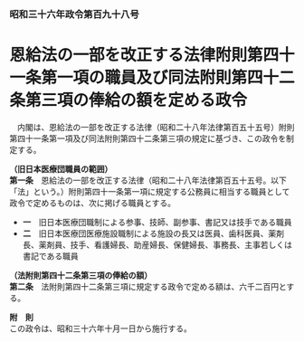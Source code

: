 ### 昭和三十六年政令第百九十八号  
# 恩給法の一部を改正する法律附則第四十一条第一項の職員及び同法附則第四十二条第三項の俸給の額を定める政令  
　内閣は、恩給法の一部を改正する法律（昭和二十八年法律第百五十五号）附則第四十一条第一項及び同法附則第四十二条第三項の規定に基づき、この政令を制定する。  
  
**（旧日本医療団職員の範囲）**  
**第一条**　恩給法の一部を改正する法律（昭和二十八年法律第百五十五号。以下「法」という。）附則第四十一条第一項に規定する公務員に相当する職員として政令で定めるものは、次に掲げる職員とする。  
* **一**　旧日本医療団職制による参事、技師、副参事、書記又は技手である職員  
* **二**　旧日本医療団医療施設職制による施設の長又は医員、歯科医員、薬剤長、薬剤員、技手、看護婦長、助産婦長、保健婦長、事務長、主事若しくは書記である職員  
  
**（法附則第四十二条第三項の俸給の額）**  
**第二条**　法附則第四十二条第三項に規定する政令で定める額は、六千二百円とする。  
  
**附　則**  
この政令は、昭和三十六年十月一日から施行する。  
  
